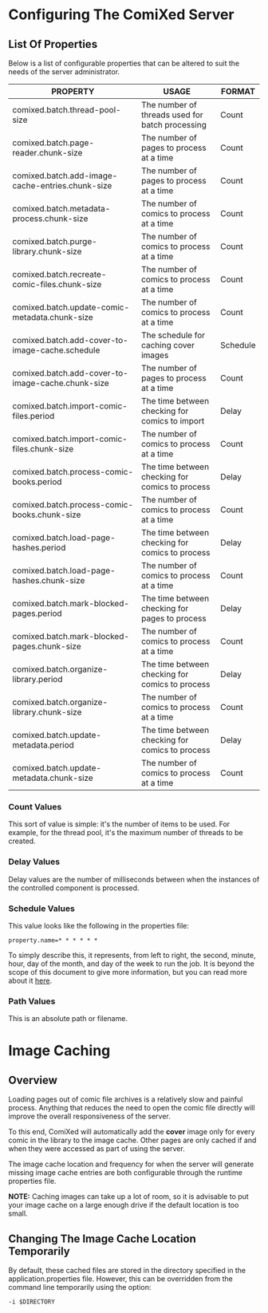 # Configuring The ComiXed Server

## List Of Properties

Below is a list of configurable properties that can be altered to suit the
needs of the server administrator.

| PROPERTY                                          | USAGE                                           | FORMAT   |
|---------------------------------------------------|-------------------------------------------------|----------|
| comixed.batch.thread-pool-size                    | The number of threads used for batch processing | Count    |
| comixed.batch.page-reader.chunk-size              | The number of pages to process at a time        | Count    |
| comixed.batch.add-image-cache-entries.chunk-size  | The number of pages to process at a time        | Count    |
| comixed.batch.metadata-process.chunk-size         | The number of comics to process at a time       | Count    |
| comixed.batch.purge-library.chunk-size            | The number of comics to process at a time       | Count    |
| comixed.batch.recreate-comic-files.chunk-size     | The number of comics to process at a time       | Count    |
| comixed.batch.update-comic-metadata.chunk-size    | The number of comics to process at a time       | Count    |
| comixed.batch.add-cover-to-image-cache.schedule   | The schedule for caching cover images           | Schedule |
| comixed.batch.add-cover-to-image-cache.chunk-size | The number of pages to process at a time        | Count    |
| comixed.batch.import-comic-files.period           | The time between checking for comics to import  | Delay    |
| comixed.batch.import-comic-files.chunk-size       | The number of comics to process at a time       | Count    |
| comixed.batch.process-comic-books.period          | The time between checking for comics to process | Delay    |
| comixed.batch.process-comic-books.chunk-size      | The number of comics to process at a time       | Count    |
| comixed.batch.load-page-hashes.period             | The time between checking for comics to process | Delay    |
| comixed.batch.load-page-hashes.chunk-size         | The number of comics to process at a time       | Count    |
| comixed.batch.mark-blocked-pages.period           | The time between checking for pages to process  | Delay    |
| comixed.batch.mark-blocked-pages.chunk-size       | The number of comics to process at a time       | Count    |
| comixed.batch.organize-library.period             | The time between checking for comics to process | Delay    |
| comixed.batch.organize-library.chunk-size         | The number of comics to process at a time       | Count    |
| comixed.batch.update-metadata.period              | The time between checking for comics to process | Delay    |
| comixed.batch.update-metadata.chunk-size          | The number of comics to process at a time       | Count    |

### Count Values

This sort of value is simple: it's the number of items to be used. For
example, for the thread pool, it's the maximum number of threads to be
created.

### Delay Values

Delay values are the number of milliseconds between when the instances of the
controlled component is processed.

### Schedule Values

This value looks like the following in the properties file:

    property.name=* * * * * *

To simply describe this, it represents, from left to right, the second,
minute, hour, day of the month, and day of the week to run the job. It is
beyond the scope of this document to give more information, but you can
read more about it
[here](https://spring.io/blog/2020/11/10/new-in-spring-5-3-improved-cron-expressions#usage).

### Path Values

This is an absolute path or filename.


# Image Caching

## Overview

Loading pages out of comic file archives is a relatively slow and painful
process. Anything that reduces the need to open the comic file directly
will improve the overall responsiveness of the server.

To this end, ComiXed will automatically add the **cover** image only for
every comic in the library to the image cache. Other pages are only
cached if and when they were accessed as part of using the server.

The image cache location and frequency for when the server will generate
missing image cache entries are both configurable through the runtime
properties file.

**NOTE:** Caching images can take up a lot of room, so it is advisable
to put your image cache on a large enough drive if the default location
is too small.


## Changing The Image Cache Location Temporarily

By default, these cached files are stored in the directory specified in the
application.properties file. However, this can be overridden from the
command line temporarily using the option:

    -i $DIRECTORY
